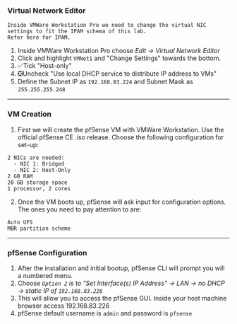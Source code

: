 ### Virtual Network Editor
```
Inside VMWare Workstation Pro we need to change the virtual NIC settings to fit the IPAM schema of this lab.  
Refer here for IPAM.
```
1. Inside VMWare Workstation Pro choose *Edit → Virtual Network Editor*
2. Click and highlight `VMNet1` and "Change Settings" towards the bottom.
3. ✅Tick "Host-only"
4. ❎Uncheck "Use local DHCP service to distribute IP address to VMs"
5. Define the Subnet IP as `192.168.83.224` and Subnet Mask as `255.255.255.248`

---

### VM Creation
1. First we will create the pfSense VM with VMWare Workstation. Use the official pfSense CE .iso release. Choose the following configuration for set-up:
```
2 NICs are needed:
  - NIC 1: Bridged
  - NIC 2: Host-Only
2 GB RAM
20 GB storage space
1 processor, 2 cores
```
2. Once the VM boots up, pfSense will ask input for configuration options. The ones you need to pay attention to are:
```
Auto UFS
MBR partition scheme
```

---

### pfSense Configuration
1. After the installation and initial bootup, pfSense CLI will prompt you will a numbered menu.
2. Choose *`Option 2` is to "Set Interface(s) IP Address" → LAN → no DHCP → static IP of `192.168.83.226`*
3. This will allow you to access the pfSense GUI. Inside your host machine browser access 192.168.83.226
4. pfSense default username is `admin` and password is `pfsense`
